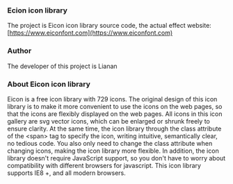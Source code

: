 ### Ecion icon library
The project is Eicon icon library source code, the actual effect website:[https://www.eiconfont.com](https://www.eiconfont.com)
### Author
The developer of this project is Lianan
### About Eicon icon library
Eicon is a free icon library with 729 icons. The original design of this icon library is to make it more convenient to use the icons on the web pages, so that the icons are flexibly displayed on the web pages. All icons in this icon gallery are svg vector icons, which can be enlarged or shrunk freely to ensure clarity. At the same time, the icon library through the class attribute of the &lt;span&gt; tag to specify the icon, writing intuitive, semantically clear, no tedious code. You also only need to change the class attribute when changing icons, making the icon library more flexible. In addition, the icon library doesn't require JavaScript support, so you don't have to worry about compatibility with different browsers for javascript. This icon library supports IE8 +, and all modern browsers.